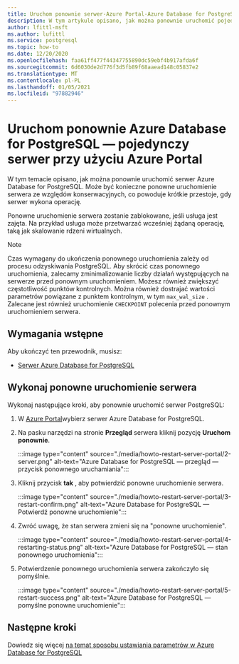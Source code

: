 ```yaml
---
title: Uruchom ponownie serwer-Azure Portal-Azure Database for PostgreSQL — pojedynczy serwer
description: W tym artykule opisano, jak można ponownie uruchomić pojedynczy serwer Azure Database for PostgreSQL przy użyciu Azure Portal.
author: lfittl-msft
ms.author: lufittl
ms.service: postgresql
ms.topic: how-to
ms.date: 12/20/2020
ms.openlocfilehash: faa61ff477f44347755890dc59ebf4b917afda6f
ms.sourcegitcommit: 6d6030de2d776f3d5fb89f68aaead148c05837e2
ms.translationtype: MT
ms.contentlocale: pl-PL
ms.lasthandoff: 01/05/2021
ms.locfileid: "97882946"
---
```

# <a name="restart-azure-database-for-postgresql---single-server-using-the-azure-portal"></a>Uruchom ponownie Azure Database for PostgreSQL — pojedynczy serwer przy użyciu Azure Portal
W tym temacie opisano, jak można ponownie uruchomić serwer Azure Database for PostgreSQL. Może być konieczne ponowne uruchomienie serwera ze względów konserwacyjnych, co powoduje krótkie przestoje, gdy serwer wykona operację.

Ponowne uruchomienie serwera zostanie zablokowane, jeśli usługa jest zajęta. Na przykład usługa może przetwarzać wcześniej żądaną operację, taką jak skalowanie rdzeni wirtualnych.
 
> [!NOTE] 
> Czas wymagany do ukończenia ponownego uruchomienia zależy od procesu odzyskiwania PostgreSQL. Aby skrócić czas ponownego uruchomienia, zalecamy zminimalizowanie liczby działań występujących na serwerze przed ponownym uruchomieniem. Możesz również zwiększyć częstotliwość punktów kontrolnych. Można również dostrajać wartości parametrów powiązane z punktem kontrolnym, w tym `max_wal_size` . Zalecane jest również uruchomienie `CHECKPOINT` polecenia przed ponownym uruchomieniem serwera.

## <a name="prerequisites"></a>Wymagania wstępne
Aby ukończyć ten przewodnik, musisz:
- [Serwer Azure Database for PostgreSQL](quickstart-create-server-database-portal.md)

## <a name="perform-server-restart"></a>Wykonaj ponowne uruchomienie serwera

Wykonaj następujące kroki, aby ponownie uruchomić serwer PostgreSQL:

1. W [Azure Portal](https://portal.azure.com/)wybierz serwer Azure Database for PostgreSQL.

2. Na pasku narzędzi na stronie **Przegląd** serwera kliknij pozycję **Uruchom ponownie**.

   :::image type="content" source="./media/howto-restart-server-portal/2-server.png" alt-text="Azure Database for PostgreSQL — przegląd — przycisk ponownego uruchamiania":::

3. Kliknij przycisk **tak** , aby potwierdzić ponowne uruchomienie serwera.

   :::image type="content" source="./media/howto-restart-server-portal/3-restart-confirm.png" alt-text="Azure Database for PostgreSQL — Potwierdź ponowne uruchomienie":::

4. Zwróć uwagę, że stan serwera zmieni się na "ponowne uruchomienie".

   :::image type="content" source="./media/howto-restart-server-portal/4-restarting-status.png" alt-text="Azure Database for PostgreSQL — stan ponownego uruchomienia":::

5. Potwierdzenie ponownego uruchomienia serwera zakończyło się pomyślnie.

   :::image type="content" source="./media/howto-restart-server-portal/5-restart-success.png" alt-text="Azure Database for PostgreSQL — pomyślne ponowne uruchomienie":::

## <a name="next-steps"></a>Następne kroki

Dowiedz się więcej [na temat sposobu ustawiania parametrów w Azure Database for PostgreSQL](howto-configure-server-parameters-using-portal.md)
